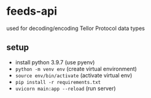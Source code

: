 # feeds-api
used for decoding/encoding Tellor Protocol data types

## setup
- install python 3.9.7 (use pyenv)
- `python -m venv env` (create virtual environment)
- `source env/bin/activate` (activate virtual env)
- `pip install -r requirements.txt`
- `uvicorn main:app --reload` (run server)

